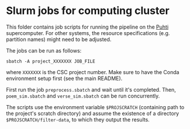# Slurm jobs for computing cluster

This folder contains job scripts for running the pipeline on the
[Puhti](https://docs.csc.fi/computing/systems-puhti/) supercomputer.
For other systems, the resource specifications (e.g. partition names)
might need to be adjusted.

The jobs can be run as follows:
```
sbatch -A project_XXXXXXX JOB_FILE
```
where `XXXXXXX` is the CSC project number. Make sure to have the Conda
environment setup first (see the main README).

First run the job `preprocess.sbatch` and wait until it's completed.
Then, `poem_sim.sbatch` and `verse_sim.sbatch` can be run concurrently.

The scripts use the environment variable `$PROJSCRATCH` (containing path
to the project's scratch directory) and assume the existence of a
directory `$PROJSCRATCH/filter-data`, to which they output the results.

